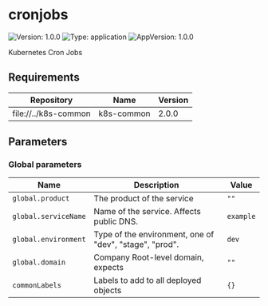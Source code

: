 # cronjobs

![Version: 1.0.0](https://img.shields.io/badge/Version-1.0.0-informational?style=flat-square) ![Type: application](https://img.shields.io/badge/Type-application-informational?style=flat-square) ![AppVersion: 1.0.0](https://img.shields.io/badge/AppVersion-1.0.0-informational?style=flat-square)

Kubernetes Cron Jobs

## Requirements

| Repository | Name | Version |
|------------|------|---------|
| file://../k8s-common | k8s-common | 2.0.0   |

## Parameters

### Global parameters

| Name                 | Description                                             | Value     |
| -------------------- | ------------------------------------------------------- | --------- |
| `global.product`     | The product of the service                              | `""`      |
| `global.serviceName` | Name of the service. Affects public DNS.                | `example` |
| `global.environment` | Type of the environment, one of "dev", "stage", "prod". | `dev`     |
| `global.domain`      | Company Root-level domain, expects                      | `""`      |
| `commonLabels`       | Labels to add to all deployed objects                   | `{}`      |

